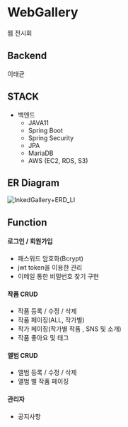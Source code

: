   
# WebGallery
  
웹 전시회

## Backend 
이태균

## STACK
- 백엔드
  - JAVA11
  - Spring Boot
  - Spring Security
  - JPA
  - MariaDB
  - AWS (EC2, RDS, S3)
  
## ER Diagram
  
![InkedGallery+ERD_LI](https://user-images.githubusercontent.com/84495814/140073836-1499ae05-ea6a-40d8-b256-18ab6a04c780.jpg)

## Function
#### 로그인 / 회원가입
  - 패스워드 암호화(Bcrypt)
  - jwt token을 이용한 관리
  - 이메일 통한 비밀번호 찾기 구현 

#### 작품 CRUD  
  - 작품 등록 / 수정 / 삭제 
  - 작품 페이징(ALL, 작가별)
  - 작가 페이징(작가별 작품 , SNS 및 소개)
  - 작품 좋아요 및 태그

#### 앨범 CRUD
  - 앨범 등록 / 수정 / 삭제
  - 앨범 별 작품 페이징
  
#### 관리자
  - 공지사항 




